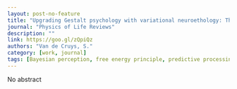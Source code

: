 ```yaml
---
layout: post-no-feature
title: "Upgrading Gestalt psychology with variational neuroethology: The case of perceptual pleasures (Comment on "Answering Schrödinger's question: A free-energy formulation" by M.J. Desormeau Ramstead et al.)"
journal: "Physics of Life Reviews"
description: ""
link: https://goo.gl/zQpiQz
authors: "Van de Cruys, S."
category: [work, journal]
tags: [Bayesian perception, free energy principle, predictive processing, Mooney images, preference, appreciation, perceptual pleasure, Gestalt]
---
```


No abstract
